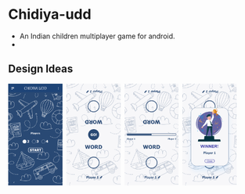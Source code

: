 # Chidiya-udd
- An Indian children multiplayer game for android.
-   

## Design Ideas
<img src="https://github.com/ParmarTarun/Chidiya-udd/blob/master/design/HomeScreen.png" width="22%"/>&nbsp;&nbsp;<img src="https://github.com/ParmarTarun/Chidiya-udd/blob/master/design/GameScreen.png" width="22%"/>&nbsp;&nbsp;<img src="https://github.com/ParmarTarun/Chidiya-udd/blob/master/design/GameScreen1.png" width="22%"/>&nbsp;&nbsp;<img src="https://github.com/ParmarTarun/Chidiya-udd/blob/master/design/GameEndScreen.png" width="22%"/>
